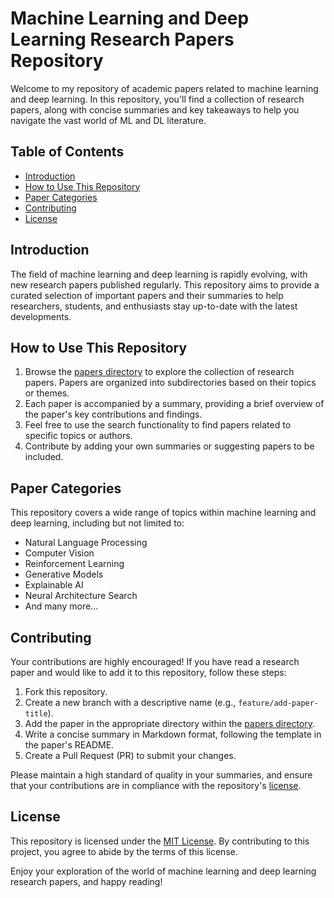 # Machine Learning and Deep Learning Research Papers Repository

Welcome to my repository of academic papers related to machine learning and deep learning. In this repository, you'll find a collection of research papers, along with concise summaries and key takeaways to help you navigate the vast world of ML and DL literature.

## Table of Contents

- [Introduction](#introduction)
- [How to Use This Repository](#how-to-use-this-repository)
- [Paper Categories](#paper-categories)
- [Contributing](#contributing)
- [License](#license)

## Introduction

The field of machine learning and deep learning is rapidly evolving, with new research papers published regularly. This repository aims to provide a curated selection of important papers and their summaries to help researchers, students, and enthusiasts stay up-to-date with the latest developments.

## How to Use This Repository

1. Browse the [papers directory](papers/) to explore the collection of research papers. Papers are organized into subdirectories based on their topics or themes.
2. Each paper is accompanied by a summary, providing a brief overview of the paper's key contributions and findings.
3. Feel free to use the search functionality to find papers related to specific topics or authors.
4. Contribute by adding your own summaries or suggesting papers to be included.

## Paper Categories

This repository covers a wide range of topics within machine learning and deep learning, including but not limited to:
- Natural Language Processing
- Computer Vision
- Reinforcement Learning
- Generative Models
- Explainable AI
- Neural Architecture Search
- And many more...

## Contributing

Your contributions are highly encouraged! If you have read a research paper and would like to add it to this repository, follow these steps:
1. Fork this repository.
2. Create a new branch with a descriptive name (e.g., `feature/add-paper-title`).
3. Add the paper in the appropriate directory within the [papers directory](papers/).
4. Write a concise summary in Markdown format, following the template in the paper's README.
5. Create a Pull Request (PR) to submit your changes.

Please maintain a high standard of quality in your summaries, and ensure that your contributions are in compliance with the repository's [license](#license).

## License

This repository is licensed under the [MIT License](LICENSE). By contributing to this project, you agree to abide by the terms of this license.

Enjoy your exploration of the world of machine learning and deep learning research papers, and happy reading!
